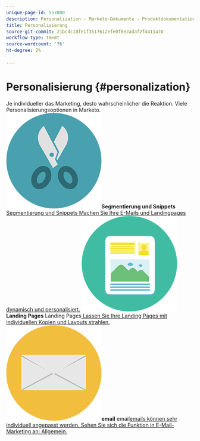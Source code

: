 ```yaml
---
unique-page-id: 557080
description: Personalization - Marketo-Dokumente - Produktdokumentation
title: Personalisierung
source-git-commit: 21bcdc10fe1f3517612efe0f8e2adaf2f4411a70
workflow-type: tm+mt
source-wordcount: '76'
ht-degree: 2%

---
```



# Personalisierung {#personalization}

Je individueller das Marketing, desto wahrscheinlicher die Reaktion. Viele Personalisierungsoptionen in Marketo.
**![Segmentierung und Snippets](assets/graphic-design-tools-18.png)Segmentierung und Snippets**[ Segmentierung und Snippets Machen Sie Ihre E-Mails und Landingpages dynamisch und personalisiert.](https://docs.marketo.com/display/DOCS/Segmentation+and+Snippets)     **![Landing Pages](assets/office-artboard-80.png)Landing Pages** Landing Pages[ Lassen Sie Ihre Landing Pages mit individuellen Kopien und Layouts strahlen.](https://docs.marketo.com/display/DOCS/Personalizing+Landing+Pages)     **![email](assets/office-27-1.png)email** email[emails können sehr individuell angepasst werden. Sehen Sie sich die Funktion in E-Mail-Marketing an: Allgemein.](https://docs.marketo.com/display/DOCS/General)
